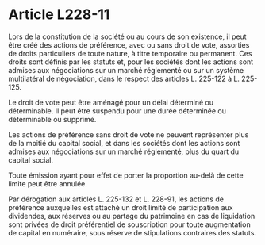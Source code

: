 # Article L228-11

Lors de la constitution de la société ou au cours de son existence, il peut être créé des actions de préférence, avec ou sans droit de vote, assorties de droits particuliers de toute nature, à titre temporaire ou permanent. Ces droits sont définis par les statuts et, pour les sociétés dont les actions sont admises aux négociations sur un marché réglementé ou sur un système multilatéral de négociation, dans le respect des articles L. 225-122 à L. 225-125.

Le droit de vote peut être aménagé pour un délai déterminé ou déterminable. Il peut être suspendu pour une durée déterminée ou déterminable ou supprimé.

Les actions de préférence sans droit de vote ne peuvent représenter plus de la moitié du capital social, et dans les sociétés dont les actions sont admises aux négociations sur un marché réglementé, plus du quart du capital social.

Toute émission ayant pour effet de porter la proportion au-delà de cette limite peut être annulée.

Par dérogation aux articles L. 225-132 et L. 228-91, les actions de préférence auxquelles est attaché un droit limité de participation aux dividendes, aux réserves ou au partage du patrimoine en cas de liquidation sont privées de droit préférentiel de souscription pour toute augmentation de capital en numéraire, sous réserve de stipulations contraires des statuts.
